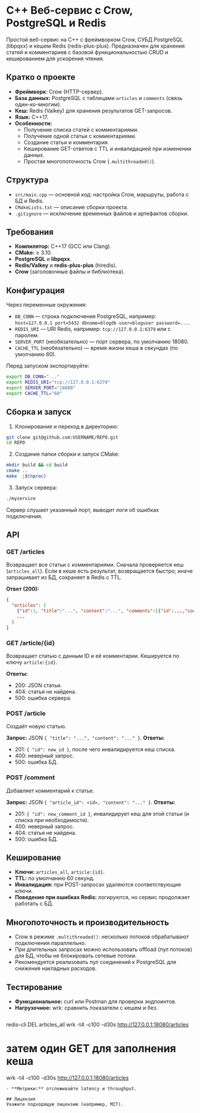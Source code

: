 # C++ Веб-сервис с Crow, PostgreSQL и Redis

Простой веб-сервис на C++ с фреймворком Crow, СУБД PostgreSQL (libpqxx) и кешем Redis (redis-plus-plus). Предназначен для хранения статей и комментариев с базовой функциональностью CRUD и кешированием для ускорения чтения.

## Кратко о проекте
- **Фреймворк:** Crow (HTTP-сервер).
- **База данных:** PostgreSQL с таблицами `articles` и `comments` (связь один-ко-многим).
- **Кеш:** Redis (Valkey) для хранения результатов GET-запросов.
- **Язык:** C++17.
- **Особенности:**
  - Получение списка статей с комментариями.
  - Получение одной статьи с комментариями.
  - Создание статьи и комментария.
  - Кеширование GET-ответов с TTL и инвалидацией при изменении данных.
  - Простая многопоточность Crow (`.multithreaded()`).

## Структура
- `src/main.cpp` — основной код: настройка Crow, маршруты, работа с БД и Redis.
- `CMakeLists.txt` — описание сборки проекта.
- `.gitignore` — исключение временных файлов и артефактов сборки.

## Требования
- **Компилятор:** C++17 (GCC или Clang).
- **CMake:** ≥ 3.10.
- **PostgreSQL** и **libpqxx**.
- **Redis/Valkey** и **redis-plus-plus** (hiredis).
- **Crow** (заголовочные файлы и библиотека).

## Конфигурация
Через переменные окружения:
- `DB_CONN` — строка подключения PostgreSQL, например: `host=127.0.0.1 port=5432 dbname=blogdb user=bloguser password=...`.
- `REDIS_URI` — URI Redis, например: `tcp://127.0.0.1:6379` или с паролем.
- `SERVER_PORT` (необязательно) — порт сервера, по умолчанию 18080.
- `CACHE_TTL` (необязательно) — время жизни кеша в секундах (по умолчанию 60).

Перед запуском экспортируйте:
```bash
export DB_CONN="..."
export REDIS_URI="tcp://127.0.0.1:6379"
export SERVER_PORT="18080"
export CACHE_TTL="60"
```

## Сборка и запуск
1. Клонирование и переход в директорию:
```bash
git clone git@github.com:USERNAME/REPO.git
cd REPO
```
2. Создание папки сборки и запуск CMake:
```bash
mkdir build && cd build
cmake ..
make -j$(nproc)
```
3. Запуск сервера:
```bash
./myservice
```
   Сервер слушает указанный порт, выводит логи об ошибках подключения.

## API
### GET /articles
Возвращает все статьи с комментариями. Сначала проверяется кеш (`articles_all`). Если в кеше есть результат, возвращается быстро; иначе запрашивает из БД, сохраняет в Redis с TTL.

**Ответ (200):**
```json
{
  "articles": [
    {"id":1, "title":"...", "content":"...", "comments":[{"id":...,"content":"..."}, ...]},
    ...
  ]
}
```

### GET /article/{id}
Возвращает статью с данным ID и её комментарии. Кешируется по ключу `article:{id}`.

**Ответы:**
- 200: JSON статьи.
- 404: статья не найдена.
- 500: ошибка сервера.

### POST /article
Создаёт новую статью.

**Запрос:** JSON `{ "title": "...", "content": "..." }`.
**Ответы:**
- 201: `{ "id": new_id }`, после чего инвалидируется кеш списка.
- 400: неверный запрос.
- 500: ошибка БД.

### POST /comment
Добавляет комментарий к статье.

**Запрос:** JSON `{ "article_id": <id>, "content": "..." }`.
**Ответы:**
- 201: `{ "id": new_comment_id }`, инвалидирует кеш для этой статьи (и списка при необходимости).
- 400: неверный запрос.
- 404: статья не найдена.
- 500: ошибка БД.

## Кеширование
- **Ключи:** `articles_all`, `article:{id}`.
- **TTL:** по умолчанию 60 секунд.
- **Инвалидация:** при POST-запросах удаляются соответствующие ключи.
- **Поведение при ошибках Redis:** логируются, но сервис продолжает работать с БД.

## Многопоточность и производительность
- Crow в режиме `.multithreaded()`: несколько потоков обрабатывают подключения параллельно.
- При длительных запросах можно использовать offload (пул потоков) для БД, чтобы не блокировать сетевые потоки.
- Рекомендуется реализовать пул соединений к PostgreSQL для снижения накладных расходов.

## Тестирование
- **Функциональное:** curl или Postman для проверки эндпоинтов.
- **Нагрузочное:** wrk: сравнить показатели с кешем и без.
  ```bash
redis-cli DEL articles_all
wrk -t4 -c100 -d30s http://127.0.0.1:18080/articles
# затем один GET для заполнения кеша
wrk -t4 -c100 -d30s http://127.0.0.1:18080/articles
```
- **Метрики:** отслеживайте latency и throughput.

## Лицензия
Укажите подходящую лицензию (например, MIT).

